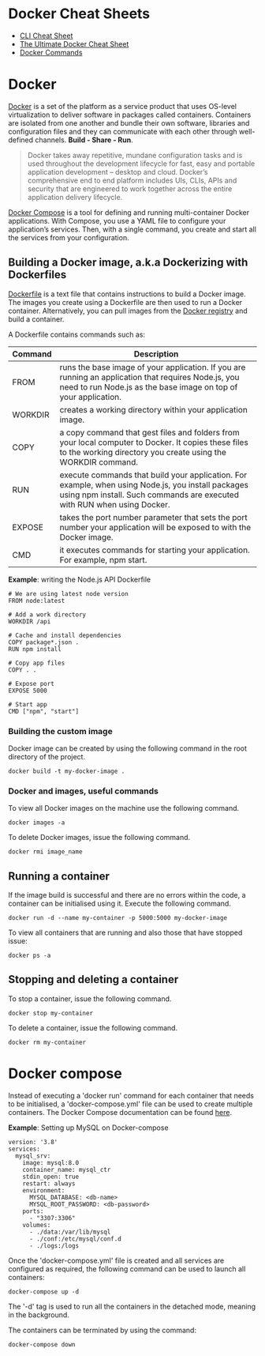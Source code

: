 # Docker Cheat Sheets

- [CLI Cheat Sheet](https://docs.docker.com/get-started/docker_cheatsheet.pdf)
- [The Ultimate Docker Cheat Sheet](https://dockerlabs.collabnix.com/docker/cheatsheet/)
- [Docker Commands](docker-commands.md)

# Docker

[Docker](https://www.docker.com/) is a set of the platform as a service product that uses OS-level virtualization to deliver software in packages called containers. Containers are isolated from one another and bundle their own software, libraries and configuration files and they can communicate with each other through well-defined channels. **Build - Share - Run**.

> Docker takes away repetitive, mundane configuration tasks and is used throughout the development lifecycle for fast, easy and portable application development – desktop and cloud. Docker’s comprehensive end to end platform includes UIs, CLIs, APIs and security that are engineered to work together across the entire application delivery lifecycle.

[Docker Compose](https://docs.docker.com/compose/) is a tool for defining and running multi-container Docker applications. With Compose, you use a YAML file to configure your application’s services. Then, with a single command, you create and start all the services from your configuration.

## Building a Docker image, a.k.a Dockerizing with Dockerfiles

[Dockerfile](https://docs.docker.com/engine/reference/builder/) is a text file that contains instructions to build a Docker image. The images you create using a Dockerfile are then used to run a Docker container. Alternatively, you can pull images from the [Docker registry](https://hub.docker.com/) and build a container.

A Dockerfile contains commands such as:

| Command | Description |
| --- | --- |
| FROM | runs the base image of your application. If you are running an application that requires Node.js, you need to run Node.js as the base image on top of your application. |
| WORKDIR | creates a working directory within your application image. |
| COPY | a copy command that gest files and folders from your local computer to Docker. It copies these files to the working directory you create using the WORKDIR command. |
| RUN | execute commands that build your application. For example, when using Node.js, you install packages using npm install. Such commands are executed with RUN when using Docker. |
| EXPOSE | takes the port number parameter that sets the port number your application will be exposed to with the Docker image. |
| CMD | it executes commands for starting your application. For example, npm start. |

**Example**: writing the Node.js API Dockerfile

```
# We are using latest node version
FROM node:latest

# Add a work directory
WORKDIR /api

# Cache and install dependencies
COPY package*.json .
RUN npm install

# Copy app files
COPY . .

# Expose port
EXPOSE 5000

# Start app
CMD ["npm", "start"]
```

### Building the custom image

 Docker image can be created by using the following command in the root directory of the project.
 
 ```
 docker build -t my-docker-image .
 ```

### Docker and images, useful commands

To view all Docker images on the machine use the following command.

```
docker images -a 
```

To delete Docker images, issue the following command.

```
docker rmi image_name
```

## Running a container

If the image build is successful and there are no errors within the code, a container can be initialised using it. Execute the following command.

```
docker run -d --name my-container -p 5000:5000 my-docker-image
```

To view all containers that are running and also those that have stopped issue:

```
docker ps -a
```

## Stopping and deleting a container

To stop a container, issue the following command.

```
docker stop my-container
```

To delete a container, issue the following command.

```
docker rm my-container
```

# Docker compose

Instead of executing a 'docker run' command for each container that needs to be initialised, a 'docker-compose.yml' file can be used to create multiple containers. The Docker Compose documentation can be found [here](https://docs.docker.com/compose/).

**Example**: Setting up MySQL on Docker-compose

```
version: '3.8'
services:
  mysql_srv:
    image: mysql:8.0
    container_name: mysql_ctr
    stdin_open: true
    restart: always
    environment:
      MYSQL_DATABASE: <db-name>
      MYSQL_ROOT_PASSWORD: <db-password>
    ports:
      - "3307:3306"
    volumes:
      - ./data:/var/lib/mysql
      - ./conf:/etc/mysql/conf.d
      - ./logs:/logs
```

Once the 'docker-compose.yml' file is created and all services are configured as required, the following command can be used to launch all containers:

```
docker-compose up -d
```

The '-d' tag is used to run all the containers in the detached mode, meaning in the background.

The containers can be terminated by using the command:

```
docker-compose down
```

